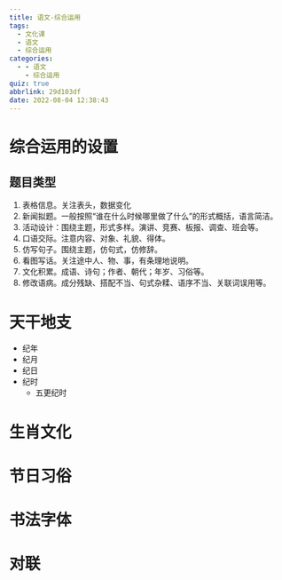 ```yaml
---
title: 语文-综合运用
tags:
  - 文化课
  - 语文
  - 综合运用
categories:
  - - 语文
    - 综合运用
quiz: true
abbrlink: 29d103df
date: 2022-08-04 12:38:43
---
```


# 综合运用的设置
## 题目类型
1. 表格信息。关注表头，数据变化
2. 新闻拟题。一般按照“谁在什么时候哪里做了什么”的形式概括，语言简洁。
3. 活动设计：围绕主题，形式多样。演讲、竞赛、板报、调查、班会等。
4. 口语交际。注意内容、对象、礼貌、得体。
5. 仿写句子。围绕主题，仿句式，仿修辞。
6. 看图写话。关注途中人、物、事，有条理地说明。
7. 文化积累。成语、诗句；作者、朝代；年岁、习俗等。
8. 修改语病。成分残缺、搭配不当、句式杂糅、语序不当、关联词误用等。
# 天干地支
- 纪年
- 纪月
- 纪日
- 纪时
  - 五更纪时
# 生肖文化
# 节日习俗
# 书法字体
# 对联